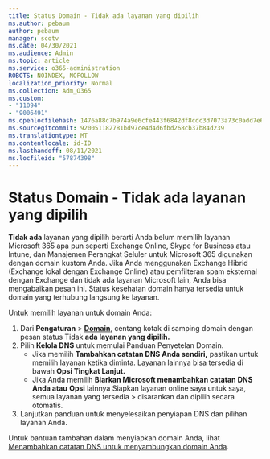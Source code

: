 ```yaml
---
title: Status Domain - Tidak ada layanan yang dipilih
ms.author: pebaum
author: pebaum
manager: scotv
ms.date: 04/30/2021
ms.audience: Admin
ms.topic: article
ms.service: o365-administration
ROBOTS: NOINDEX, NOFOLLOW
localization_priority: Normal
ms.collection: Adm_O365
ms.custom:
- "11094"
- "9006491"
ms.openlocfilehash: 1476a88c7b974a9e6cfe443f6842df8cdc3d7073a73c0add7e6f183dd0528de1
ms.sourcegitcommit: 920051182781bd97ce4d4d6fbd268cb37b84d239
ms.translationtype: MT
ms.contentlocale: id-ID
ms.lasthandoff: 08/11/2021
ms.locfileid: "57874398"
---
```

# <a name="domain-status---no-services-selected"></a>Status Domain - Tidak ada layanan yang dipilih

**Tidak ada** layanan yang dipilih berarti Anda belum memilih layanan Microsoft 365 apa pun seperti Exchange Online, Skype for Business atau Intune, dan Manajemen Perangkat Seluler untuk Microsoft 365 digunakan dengan domain kustom Anda. Jika Anda menggunakan Exchange Hibrid (Exchange lokal dengan Exchange Online) atau pemfilteran spam eksternal dengan Exchange dan tidak ada layanan Microsoft lain, Anda bisa mengabaikan pesan ini. Status kesehatan domain hanya tersedia untuk domain yang terhubung langsung ke layanan.

Untuk memilih layanan untuk domain Anda:

1. Dari **Pengaturan**  >  [**Domain**](https://admin.microsoft.com/Adminportal/Home), centang kotak di samping domain dengan pesan status Tidak **ada layanan yang dipilih.**
1. Pilih **Kelola DNS** untuk memulai Panduan Penyetelan Domain.
    - Jika memilih **Tambahkan catatan DNS Anda sendiri,** pastikan untuk memilih layanan ketika diminta. Layanan lainnya bisa tersedia di bawah **Opsi Tingkat Lanjut.**
    - Jika Anda memilih **Biarkan Microsoft menambahkan catatan DNS Anda atau** **Opsi** lainnya Siapkan layanan online saya untuk saya, semua layanan yang tersedia  >   disarankan dan dipilih secara otomatis.
1. Lanjutkan panduan untuk menyelesaikan penyiapan DNS dan pilihan layanan Anda.
 
Untuk bantuan tambahan dalam menyiapkan domain Anda, lihat [Menambahkan catatan DNS untuk menyambungkan domain Anda](https://docs.microsoft.com/microsoft-365/admin/get-help-with-domains/create-dns-records-at-any-dns-hosting-provider).

